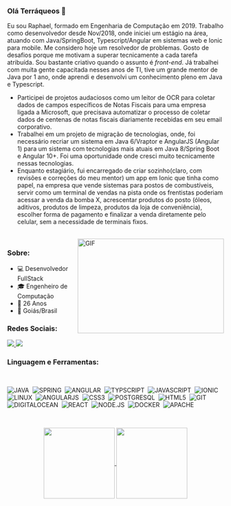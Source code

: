 ### Olá Terráqueos 👋

Eu sou Raphael, formado em Engenharia de Computação em 2019. Trabalho como desenvolvedor desde Nov/2018, onde iniciei um estágio na área, atuando com Java/SpringBoot, Typescript/Angular em sistemas web e Ionic para mobile. Me considero hoje um resolvedor de problemas. Gosto de desafios porque me motivam a superar tecnicamente a cada tarefa atribuída. Sou bastante criativo quando o assunto é <em>front-end</em>. Já trabalhei com muita gente capacitada nesses anos de TI, tive um grande mentor de Java por 1 ano, onde aprendi e desenvolvi um conhecimento pleno em Java e Typescript.

- Participei de projetos audaciosos como um leitor de OCR para coletar dados de campos específicos de Notas Fiscais para uma empresa ligada a Microsoft, que precisava automatizar o processo de coletar dados de centenas de notas fiscais diariamente recebidas em seu email corporativo.
- Trabalhei em um projeto de migração de tecnologias, onde, foi necessário recriar um sistema em Java 6/Vraptor e AngularJS (Angular 1) para um sistema com tecnologias mais atuais em Java 8/Spring Boot e Angular 10+. Foi uma oportunidade onde cresci muito tecnicamente nessas tecnologias.
- Enquanto estagiário, fui encarregado de criar sozinho(claro, com revisões e correções do meu mentor) um app em Ionic que tinha como papel, na empresa que vende sistemas para postos de combustíveis, servir como um terminal de vendas na pista onde os frentistas poderiam acessar a venda da bomba X, acrescentar produtos do posto (óleos, aditivos, produtos de limpeza, produtos da loja de conveniência), escolher forma de pagamento e finalizar a venda diretamente pelo celular, sem a necessidade de terminais fixos.

</br>

<img align="right" alt="GIF" src="img/meme.gif" width="340" height="220"/>

### Sobre:
- 💻 Desenvolvedor FullStack
- 🎓 Engenheiro de Computação
- 🎉 26 Anos
- 📌 Goiás/Brasil

### Redes Sociais:

  <a href="https://www.linkedin.com/in/jacksonhmt" alt="Linkedin">
    <img src="https://img.shields.io/badge/LinkedIn-0077B5?style=for-the-badge&logo=linkedin&logoColor=white" />
  </a>
  
  <a href="https://www.instagram.com/jornada.dev/" alt="Instagram">
    <img src="https://img.shields.io/badge/Instagram-E4405F?style=for-the-badge&logo=instagram&logoColor=white"/>
  </a>

</br>

### Linguagem e Ferramentas:

</br>

![JAVA](https://img.shields.io/badge/Java-ED8B00?style=for-the-badge&logo=java8&logoColor=white)&nbsp;
![SPRING](https://img.shields.io/badge/Spring-6DB33F?style=for-the-badge&logo=spring&logoColor=white)&nbsp;
![ANGULAR](https://img.shields.io/badge/Angular-DD0031?style=for-the-badge&logo=angular&logoColor=white)&nbsp;
![TYPSCRIPT](https://img.shields.io/badge/TypeScript-007ACC?style=for-the-badge&logo=typescript&logoColor=white)&nbsp;
![JAVASCRIPT](https://img.shields.io/badge/JavaScript-F7DF1E?style=for-the-badge&logo=javascript&logoColor=black)&nbsp;
![IONIC](https://img.shields.io/badge/Ionic-3880FF?style=for-the-badge&logo=ionic&logoColor=white)&nbsp;
![LINUX](https://img.shields.io/badge/Linux-E34F26?style=for-the-badge&logo=linux&logoColor=black)&nbsp;
![ANGULARJS](https://img.shields.io/badge/AngularJS-E23237?style=for-the-badge&logo=angularjs&logoColor=white)&nbsp;
![CSS3](https://img.shields.io/badge/CSS3-1572B6?style=for-the-badge&logo=css3&logoColor=white)&nbsp;
![POSTGRESQL](https://img.shields.io/badge/PostgreSQL-316192?style=for-the-badge&logo=postgresql&logoColor=white)&nbsp;
![HTML5](https://img.shields.io/badge/HTML5-E34F26?style=for-the-badge&logo=html5&logoColor=white)&nbsp;
![GIT](https://img.shields.io/badge/Git-F05032?style=for-the-badge&logo=git&logoColor=white)&nbsp; 
![DIGITALOCEAN](https://img.shields.io/badge/DigitalOcean-0080FF?style=for-the-badge&logo=digitalocean&logoColor=white)&nbsp; 
![REACT](https://img.shields.io/badge/React-20232A?style=for-the-badge&logo=react&logoColor=61DAFB)&nbsp; 
![NODE.JS](https://img.shields.io/badge/Node.js-43853D?style=for-the-badge&logo=node.js&logoColor=white)&nbsp;
![DOCKER](https://img.shields.io/badge/Docker-2496ED?style=for-the-badge&logo=docker&logoColor=white)&nbsp;
![APACHE](https://img.shields.io/badge/Apache-CA2136?style=for-the-badge&logo=apache&logoColor=white)&nbsp;



</br>


<p align="center">
   <a href="https://github.com/raphaelnrod?tab=repositories">
    <img
      align="center"
      height="165"
      src="https://github-readme-stats.vercel.app/api/top-langs/?username=raphaelnrod&langs_count=8&layout=compact&theme=dracula"
    />
  </a>
  
  <a href="https://github.com/raphaelnrod?tab=repositories">
    <img
      align="center"
      height="165"
      src="https://github-readme-stats.vercel.app/api?username=raphaelnrod&count_private=true&show_icons=true&custom_title=Github%20Status&hide=issues&theme=dracula"
    />
  </a>




</p>
